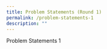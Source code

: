 ```yaml
---
title: Problem Statements (Round 1)
permalink: /problem-statements-1
description: ""
---
```

Problem Statements 1 